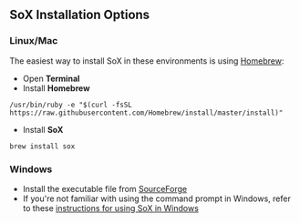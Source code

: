 ## SoX Installation Options
### Linux/Mac
The easiest way to install SoX in these environments is using [Homebrew](https://brew.sh/):
- Open **Terminal**
- Install **Homebrew**
~~~shell
/usr/bin/ruby -e "$(curl -fsSL https://raw.githubusercontent.com/Homebrew/install/master/install)"
~~~
- Install **SoX**
~~~shell
brew install sox
~~~
### Windows
- Install the executable file from [SourceForge](https://sourceforge.net/projects/sox/files/sox/14.4.2/)
- If you're not familiar with using the command prompt in Windows, refer to these [instructions for using SoX in Windows](https://courses.cs.washington.edu/courses/cse373/12sp/homework/1/soxusage.txt)
